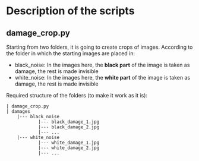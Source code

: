 # Description of the scripts

## damage_crop.py

Starting from two folders, it is going to create crops of images. According to the folder in which the starting images are placed in:
* black_noise: In the images here, the **black part** of the image is taken as damage, the rest is made invisible
* white_noise: In the images here, the **white part** of the image is taken as damage, the rest is made invisible

Required structure of the folders (to make it work as it is):

```
| damage_crop.py
| damages
    |--- black_noise
            |--- black_damage_1.jpg
            |--- black_damage_2.jpg
            |--- ...
    |--- white_noise
            |--- white_damage_1.jpg
            |--- white_damage_2.jpg
            |--- ...
```
